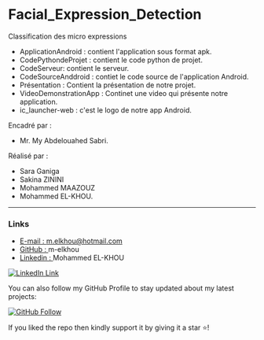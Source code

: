 # Facial_Expression_Detection
Classification des micro expressions

- ApplicationAndroid : contient l'application sous format apk.
- CodePythondeProjet : contient le code python de projet.
- CodeServeur: contient le serveur.
- CodeSourceAnddroid : contiet le code source de l'application Android.
- Présentation : Contient la présentation de notre projet.
- VideoDemonstrationApp : Continet une video qui présente notre application.
- ic_launcher-web : c'est le logo de notre app Android.

Encadré par : 
* Mr. My Abdelouahed Sabri.

Réalisé par : 
* Sara Ganiga
* Sakina ZININI
* Mohammed MAAZOUZ 
* Mohammed EL-KHOU.



***

### Links

- [E-mail : ](mailto:m.elkhou@hotmail.com) m.elkhou@hotmail.com
- [GitHub : ](https://github.com/m-elkhou) m-elkhou
- [Linkedin : ](https://www.linkedin.com/in/m-elkhou/) Mohammed EL-KHOU

[![LinkedIn Link](https://github.com/m-elkhou/tools-/blob/master/svg/Connect-m-elkhou.svg)](https://www.linkedin.com/in/m-elkhou/)

You can also follow my GitHub Profile to stay updated about my latest projects:

[![GitHub Follow](https://github.com/m-elkhou/tools-/blob/master/svg/Follow-m-elkhou.svg)](https://github.com/m-elkhou)

If you liked the repo then kindly support it by giving it a star ⭐!
